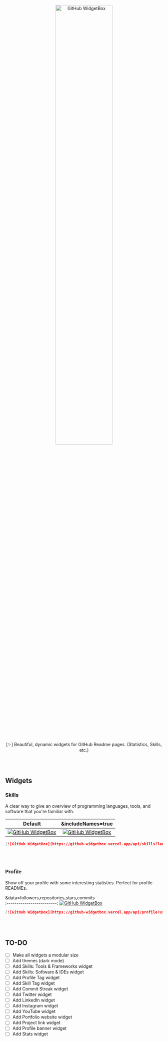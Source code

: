 <p align="center">
    <img width="60%" height="60%" src="https://user-images.githubusercontent.com/62119716/130690355-4686da67-b884-4670-a9c6-d6a85333951a.png" alt="GitHub WidgetBox" />
</p>

<p align="center">
[✨] Beautiful, dynamic widgets for GitHub Readme pages. (Statistics, Skills, etc.)
</p>
<br/><br/>

## Widgets
### Skills

A clear way to give an overview of programming languages, tools, and software that you're familiar with.

Default             |  &includeNames=true
:-------------------------:|:-------------------------:
[![GitHub WidgetBox](https://github-widgetbox.vercel.app/api/skills?languages=js,ts,java,php,python,html,css,c,cpp,csharp,swift,rust,ruby,kotlin,erlang,dart,go,scala,elm,bash,r,xml,json,yaml,postgresql,mysql,haskell,powershell,lua,visualbasic,x86,arm,groovy,perl,fortran)](https://github.com/Jurredr/github-widgetbox)  |  [![GitHub WidgetBox](https://github-widgetbox.vercel.app/api/skills?languages=js,ts,java,php,python,html,css,c,cpp,csharp,swift,rust,ruby,kotlin,erlang,dart,go,scala,elm,bash,r,xml,json,yaml,postgresql,mysql,haskell,powershell,lua,visualbasic,x86,arm,groovy,perl,fortran&includeNames=true)](https://github.com/Jurredr/github-widgetbox)

```md
[![GitHub WidgetBox](https://github-widgetbox.vercel.app/api/skills?languages=js,ts,java,php,python,html,css,c,cpp,csharp,swift,rust,ruby,kotlin,erlang,dart,go,scala,elm,bash,r,xml,json,yaml,postgresql,mysql,haskell,powershell,lua,visualbasic,x86,arm,groovy,perl,fortran)](https://github.com/Jurredr/github-widgetbox)
```

<br/><br/>
### Profile

Show off your profile with some interesting statistics. Perfect for profile READMEs.


&data=followers,repositories,stars,commits           
:-------------------------:
[![GitHub WidgetBox](https://github-widgetbox.vercel.app/api/profile?username=Jurredr&data=followers,repositories,stars,commits)](https://github.com/Jurredr/github-widgetbox)

```md
[![GitHub WidgetBox](https://github-widgetbox.vercel.app/api/profile?username=Jurredr&data=followers,repositories,stars,commits)](https://github.com/Jurredr/github-widgetbox)
```

<br/><br/>
## TO-DO

* [ ] Make all widgets a modular size
* [ ] Add themes (dark mode)
* [ ] Add Skills: Tools & Frameworks widget
* [ ] Add Skills: Software & IDEs widget
* [ ] Add Profile Tag widget
* [ ] Add Skill Tag widget
* [ ] Add Commit Streak widget
* [ ] Add Twitter widget
* [ ] Add LinkedIn widget
* [ ] Add Instagram widget
* [ ] Add YouTube widget
* [ ] Add Portfolio website widget
* [ ] Add Project link widget
* [ ] Add Profile banner widget
* [ ] Add Stats widget
